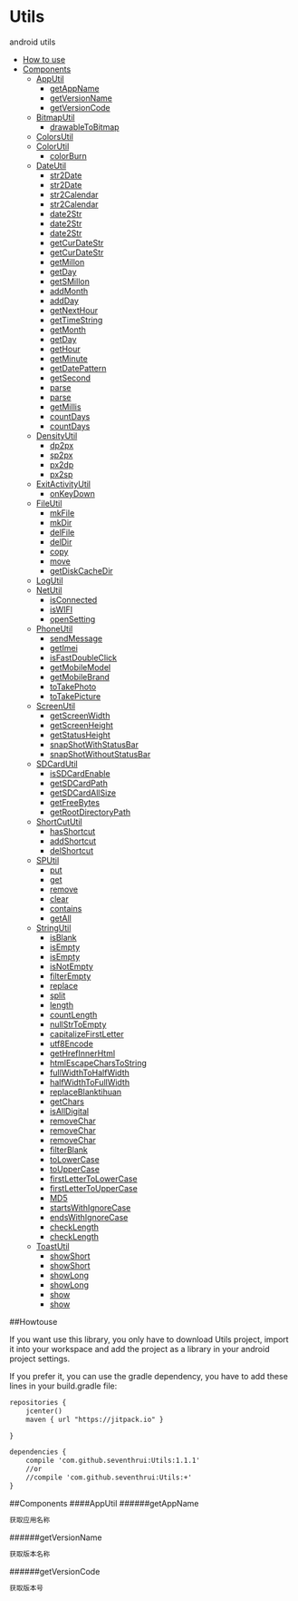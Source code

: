 # Utils
android utils

* [How to use](#howtouse)
* [Components](#components)
    * [AppUtil](#apputil)
        * [getAppName](#getappname)
        * [getVersionName](#getversionname)
        * [getVersionCode](#getversioncode)
    * [BitmapUtil](#BitmapUtil)
        * [drawableToBitmap](#drawableToBitmap)
    * [ColorsUtil](#ColorsUtil)
    * [ColorUtil](#ColorUtil)
        * [colorBurn](#colorBurn)
    * [DateUtil](#DateUtil)
        * [str2Date](#str2Date)
        * [str2Date](#str2Date2)
        * [str2Calendar](#str2Calendar)
        * [str2Calendar](#str2Calendar2)
        * [date2Str](#date2Str)
        * [date2Str](#date2Str2)
        * [date2Str](#date2Str3)
        * [getCurDateStr](#getCurDateStr)
        * [getCurDateStr](#getCurDateStr2)
        * [getMillon](#getMillon)
        * [getDay](#getDay)
        * [getSMillon](#getSMillon)
        * [addMonth](#addMonth)
        * [addDay](#addDay)
        * [getNextHour](#getNextHour)
        * [getTimeString](#getTimeString)
        * [getMonth](#getMonth)
        * [getDay](#getDay)
        * [getHour](#getHour)
        * [getMinute](#getMinute)
        * [getDatePattern](#getDatePattern)
        * [getSecond](#getSecond)
        * [parse](#parse)
        * [parse](#parse2)
        * [getMillis](#getMillis)
        * [countDays](#countDays)
        * [countDays](#countDays)
    * [DensityUtil](#DensityUtil)
        * [dp2px](#dp2px)
        * [sp2px](#sp2px)
        * [px2dp](#px2dp)
        * [px2sp](#px2sp)
    * [ExitActivityUtil](#ExitActivityUtil)
        * [onKeyDown](#onKeyDown)
    * [FileUtil](#FileUtil)
        * [mkFile](#mkFile)
        * [mkDir](#mkDir)
        * [delFile](#delFile)
        * [delDir](#delDir)
        * [copy](#copy)
        * [move](#move)
        * [getDiskCacheDir](#getDiskCacheDir)
    * [LogUtil](#LogUtil)
    * [NetUtil](#NetUtil)
        * [isConnected](#isConnected)
        * [isWIFI](#isWIFI)
        * [openSetting](#openSetting)
    * [PhoneUtil](#PhoneUtil)
        * [sendMessage](#sendMessage)
        * [getImei](#getImei)
        * [isFastDoubleClick](#isFastDoubleClick)
        * [getMobileModel](#getMobileModel)
        * [getMobileBrand](#getMobileBrand)
        * [toTakePhoto](#toTakePhoto)
        * [toTakePicture](#toTakePicture)
    * [ScreenUtil](#ScreenUtil)
        * [getScreenWidth](#getScreenWidth)
        * [getScreenHeight](#getScreenHeight)
        * [getStatusHeight](#getStatusHeight)
        * [snapShotWithStatusBar](#snapShotWithStatusBar)
        * [snapShotWithoutStatusBar](#snapShotWithoutStatusBar)
    * [SDCardUtil](#SDCardUtil)
        * [isSDCardEnable](#isSDCardEnable)
        * [getSDCardPath](#getSDCardPath)
        * [getSDCardAllSize](#getSDCardAllSize)
        * [getFreeBytes](#getFreeBytes)
        * [getRootDirectoryPath](#getRootDirectoryPath)
    * [ShortCutUtil](#ShortCutUtil)
        * [hasShortcut](#hasShortcut)
        * [addShortcut](#addShortcut)
        * [delShortcut](#delShortcut)
    * [SPUtil](#SPUtil)
        * [put](#put)
        * [get](#get)
        * [remove](#remove)
        * [clear](#clear)
        * [contains](#contains)
        * [getAll](#getAll)
    * [StringUtil](#StringUtil)
        * [isBlank](#isBlank)
        * [isEmpty](#isEmpty)
        * [isEmpty](#isEmpty2)
        * [isNotEmpty](#isNotEmpty)
        * [filterEmpty](#filterEmpty)
        * [replace](#replace)
        * [split](#split)
        * [length](#length)
        * [countLength](#countLength)
        * [nullStrToEmpty](#nullStrToEmpty)
        * [capitalizeFirstLetter](#capitalizeFirstLetter)
        * [utf8Encode](#utf8Encode)
        * [getHrefInnerHtml](#getHrefInnerHtml)
        * [htmlEscapeCharsToString](#htmlEscapeCharsToString)
        * [fullWidthToHalfWidth](#fullWidthToHalfWidth)
        * [halfWidthToFullWidth](#halfWidthToFullWidth)
        * [replaceBlanktihuan](#replaceBlanktihuan)
        * [getChars](#getChars)
        * [isAllDigital](#isAllDigital)
        * [removeChar](#removeChar)
        * [removeChar](#removeChar2)
        * [removeChar](#removeChar3)
        * [filterBlank](#filterBlank)
        * [toLowerCase](#toLowerCase)
        * [toUpperCase](#toUpperCase)
        * [firstLetterToLowerCase](#firstLetterToLowerCase)
        * [firstLetterToUpperCase](#firstLetterToUpperCase)
        * [MD5](#MD5)
        * [startsWithIgnoreCase](#startsWithIgnoreCase)
        * [endsWithIgnoreCase](#endsWithIgnoreCase)
        * [checkLength](#checkLength)
        * [checkLength](#checkLength2)
    * [ToastUtil](#ToastUtil)
        * [showShort](#showShort)
        * [showShort](#showShort2)
        * [showLong](#showLong)
        * [showLong](#showLong2)
        * [show](#show)
        * [show](#show2)



##Howtouse

If you want use this library, you only have to download Utils project, import it into your workspace and add the project as a library in your android project settings.

If you prefer it, you can use the gradle dependency, you have to add these lines in your build.gradle file:

```xml
repositories {
    jcenter()
    maven { url "https://jitpack.io" }

}

dependencies {
    compile 'com.github.seventhrui:Utils:1.1.1'
    //or
    //compile 'com.github.seventhrui:Utils:+'
}
```

##Components
####AppUtil
######getAppName
```xml
获取应用名称
```
######getVersionName
```xml
获取版本名称
```
######getVersionCode
```xml
获取版本号
```
```xml
